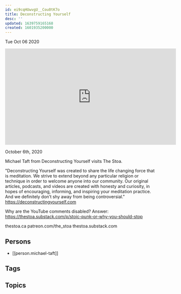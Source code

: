 ```yaml
---
id: ei9cqHUwvgU__Cou0tK7o
title: Deconstructing Yourself
desc: ''
updated: 1639759165168
created: 1601935200000
---
```





Tue Oct 06 2020

<iframe width="560" height="315" src="https://www.youtube.com/embed/9FfEM1kCxgM" title="Deconstructing Yourself w/ Michael Taft" frameborder="0" allow="accelerometer; autoplay; clipboard-write; encrypted-media; gyroscope; picture-in-picture" allowfullscreen ></iframe>

October 6th, 2020

Michael Taft from Deconstructing Yourself visits The Stoa.

"Deconstructing Yourself was created to share the life changing force that is meditation. We strive to extend beyond any particular religion or technique in order to welcome anyone into our community. Our original articles, podcasts, and videos are created with honesty and curiosity, in hopes of encouraging, informing, and inspiring your meditation practice. And we definitely don’t shy away from being controversial." https://deconstructingyourself.com

Why are the YouTube comments disabled? Answer: https://thestoa.substack.com/p/stoic-punk-or-why-you-should-stop

thestoa.ca
patreon.com/the_stoa
thestoa.substack.com

## Persons

- [[person.michael-taft]]

## Tags



## Topics



